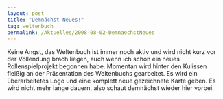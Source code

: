 ```yaml
---
layout: post
title: "Demnächst Neues!"
tag: weltenbuch
permalink: /Aktuelles/2008-08-02-DemnaechstNeues
---
```



Keine Angst, das Weltenbuch ist immer noch aktiv und wird nicht kurz vor der Vollendung brach liegen, auch wenn ich schon ein neues Rollenspielprojekt begonnen habe. Momentan wird hinter den Kulissen fleißig an der Präsentation des Weltenbuchs gearbeitet. Es wird ein überarbeitetes Logo und eine komplett neue gezeichnete Karte geben. Es wird nicht mehr lange dauern, also schaut demnächst wieder hier vorbei.

